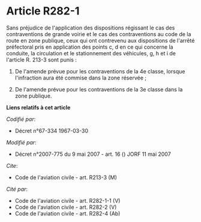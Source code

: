 # Article R282-1

Sans préjudice de l'application des dispositions régissant le cas des contraventions de grande voirie et le cas des
contraventions au code de la route en zone publique, ceux qui ont contrevenu aux dispositions de l'arrêté préfectoral pris en
application des points c, d en ce qui concerne la conduite, la circulation et le stationnement des véhicules, g, h et i de
l'article R. 213-3 sont punis :

1. De l'amende prévue pour les contraventions de la 4e classe, lorsque l'infraction aura été commise dans la zone réservée ;

2. De l'amende prévue pour les contraventions de la 3e classe dans la zone publique.

**Liens relatifs à cet article**

_Codifié par_:

  - Décret n°67-334 1967-03-30

_Modifié par_:

  - Décret n°2007-775 du 9 mai 2007 - art. 16 () JORF 11 mai 2007

_Cite_:

  - Code de l'aviation civile - art. R213-3 (M)

_Cité par_:

  - Code de l'aviation civile - art. R282-1-1 (V)
  - Code de l'aviation civile - art. R282-2 (V)
  - Code de l'aviation civile - art. R282-4 (Ab)

